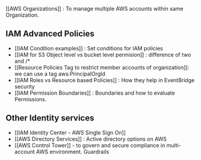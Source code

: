 [[AWS Organizations]] : To manage multiple AWS accounts within same Organization.

## IAM Advanced Policies
- [[IAM Condition examples]] : Set conditions for IAM policies
- [[IAM for S3 Object level vs bucket level permision]] : difference of two and /*
- [[Resource Policies Tag to restrict member accounts of organization]]: we can use a tag aws:PrincipalOrgId
- [[IAM Roles vs Resource based Policies]] : How they help in EventBridge security
- [[IAM Permission Boundaries]] : Boundaries and how to evaluate Permissions. 

## Other Identity services 
- [[IAM Identity Center - AWS Single Sign On]] 
- [[AWS Directory Services]] : Active directory options on AWS
- [[AWS Control Tower]] - to govern and secure compliance in multi-account AWS environment. Guardrails
